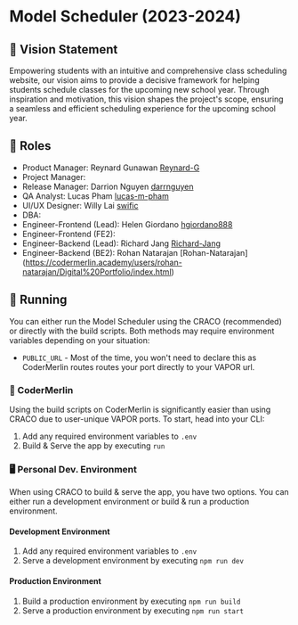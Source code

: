 # Model Scheduler (2023-2024)

## 🦄 Vision Statement

Empowering students with an intuitive and comprehensive class scheduling website,
our vision aims to provide a decisive framework for helping students schedule
classes for the upcoming new school year. Through inspiration and motivation,
this vision shapes the project's scope, ensuring a seamless and efficient
scheduling experience for the upcoming school year.

## 💼 Roles

- Product Manager: Reynard Gunawan [Reynard-G](https://codermerlin.academy/users/reynard-gunawan/Digital%20Portfolio/index.html)
- Project Manager:
- Release Manager: Darrion Nguyen [darrnguyen](https://codermerlin.academy/users/darrion-nguyen/Digital%20Portfolio/index.html)
- QA Analyst: Lucas Pham [lucas-m-pham](https://codermerlin.academy/users/lucas-pham/Digital%20Portfolio/index.html)
- UI/UX Designer: Willy Lai [swific](https://codermerlin.academy/users/willy-lai/Digital%20Portfolio/index.html)
- DBA:
- Engineer-Frontend (Lead): Helen Giordano  [hgiordano888](https://codermerlin.academy/users/helen-giordano/Digital%20Portfolio/index.html)
- Engineer-Frontend (FE2):
- Engineer-Backend (Lead): Richard Jang  [Richard-Jang](https://codermerlin.academy/users/ming-ruei-jang/Digital%20Portfolio/index.html)
- Engineer-Backend (BE2): Rohan Natarajan [Rohan-Natarajan] (https://codermerlin.academy/users/rohan-natarajan/Digital%20Portfolio/index.html)

## 🏃 Running
You can either run the Model Scheduler using the CRACO (recommended) or directly with the build scripts. Both methods may require environment variables depending on your situation:

- `PUBLIC_URL` - Most of the time, you won't need to declare this as CoderMerlin routes routes your port directly to your VAPOR url.

### 🧙 CoderMerlin
Using the build scripts on CoderMerlin is significantly easier than using CRACO due to user-unique VAPOR ports. To start, head into your CLI:

1. Add any required environment variables to `.env`
2. Build & Serve the app by executing `run`

### 🖥️ Personal Dev. Environment
When using CRACO to build & serve the app, you have two options. You can either run a development environment or build & run a production environment.

#### Development Environment

1. Add any required environment variables to `.env`
2. Serve a development environment by executing `npm run dev`

#### Production Environment

1. Build a production environment by executing `npm run build`
2. Serve a production environment by executing `npm run start`
